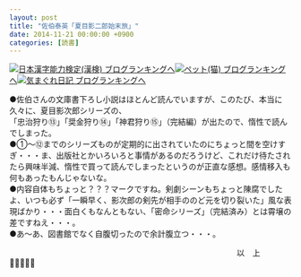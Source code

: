 ```yaml
---
layout: post
title: "佐伯泰英「夏目影二郎始末旅」"
date: 2014-11-21 00:00:00 +0900
categories: [読書]
---
```


[![](/syuusyuu9701/assets/images/佐伯泰英「夏目影二郎始末旅」-br_c_3028_1.gif)](http://blog.with2.net/link.php?1659096:3028 "日本漢字能力検定(漢検) ブログランキングへ")[日本漢字能力検定(漢検) ブログランキングへ](http://blog.with2.net/link.php?1659096:3028)[![](/syuusyuu9701/assets/images/佐伯泰英「夏目影二郎始末旅」-br_c_1348_1.gif)](http://blog.with2.net/link.php?1659096:1348 "ペット(猫) ブログランキングへ")[ペット(猫) ブログランキングへ](http://blog.with2.net/link.php?1659096:1348)[![](/syuusyuu9701/assets/images/佐伯泰英「夏目影二郎始末旅」-br_c_9257_1.gif)](http://blog.with2.net/link.php?1659096:9257 "気まぐれ日記 ブログランキングへ")[気まぐれ日記 ブログランキングへ](http://blog.with2.net/link.php?1659096:9257)  
  
●佐伯さんの文庫書下ろし小説はほとんど読んでいますが、このたび、本当に久々に、夏目影次郎シリーズの、  
「忠治狩り⑬」「奨金狩り⑭」「神君狩り⑮」（完結編）が出たので、惰性で読んでしまった。  
●①～⑫までのシリーズものが定期的に出されていたのにちょっと間を空けすぎ・・・ま、出版社とかいろいろと事情があるのだろうけど、これだけ待たされたら興味半減、惰性で買って読んでしまったというのが正直な感想。感情移入も何もあったもんじゃないな。  
●内容自体もちょっと？？？マークですね。剣劇シーンもちょっと陳腐でしたよ、いつも必ず「一瞬早く、影次郎の剣先が相手ののど元を切り裂いた」風な表現ばかり・・・面白くもなんともない、「密命シリーズ」（完結済み）とは霄壌の差ですねえ・・・。  
●あ～あ、図書館でなく自腹切ったので余計腹立つ・・・。  
  
　　　　　　　　　　　　　　　　　　　　　　　　　　　　　以　上  
👋👋👋👋👋  